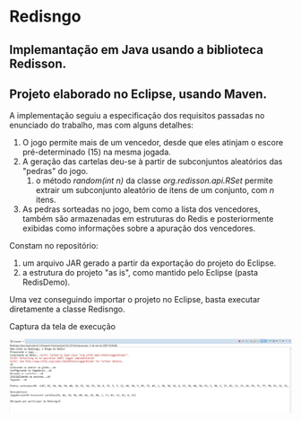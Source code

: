 # Redisngo

## Implemantação em Java usando a biblioteca Redisson.
## Projeto elaborado no Eclipse, usando Maven.

A implementação seguiu a especificação dos requisitos passadas no enunciado do trabalho, mas com alguns detalhes:

1. O jogo permite mais de um vencedor, desde que eles atinjam o escore pré-determinado (15) na mesma jogada.
1. A geração das cartelas deu-se à partir de subconjuntos aleatórios das "pedras" do jogo.
   1. o método *random(int n)* da classe *org.redisson.api.RSet* permite extrair um subconjunto aleatório de itens de um conjunto, com *n* itens.  
1. As pedras sorteadas no jogo, bem como a lista dos vencedores, também são armazenadas em estruturas do Redis e posteriormente exibidas como informações sobre a apuração dos vencedores.


Constam no repositório:

1. um arquivo JAR gerado a partir da exportação do projeto do Eclipse.
2. a estrutura do projeto "as is", como mantido pelo Eclipse (pasta RedisDemo).

Uma vez conseguindo importar o projeto no Eclipse, basta executar diretamente a classe Redisngo.

Captura da tela de execução

![GitHub Logo](./capturaTelaRedisngo.JPG)
